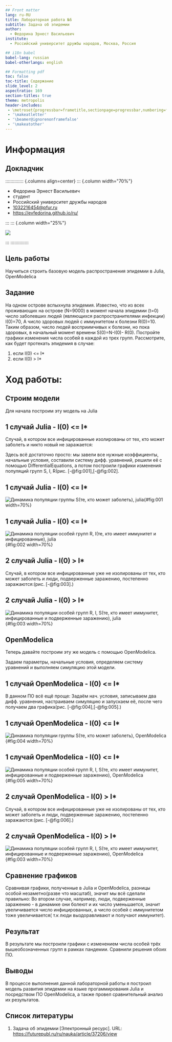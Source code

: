 ```yaml
---
## Front matter
lang: ru-RU
title: Лабораторная работа №6
subtitle: Задача об эпидемии
author:
  - Федорина Эрнест Васильевич
institute:
  - Российский университет дружбы народов, Москва, Россия

## i18n babel
babel-lang: russian
babel-otherlangs: english

## Formatting pdf
toc: false
toc-title: Содержание
slide_level: 2
aspectratio: 169
section-titles: true
theme: metropolis
header-includes:
 - \metroset{progressbar=frametitle,sectionpage=progressbar,numbering=fraction}
 - '\makeatletter'
 - '\beamer@ignorenonframefalse'
 - '\makeatother'
---
```


# Информация

## Докладчик

:::::::::::::: {.columns align=center}
::: {.column width="70%"}

  * Федорина Эрнест Васильевич
  * студент
  * Российский университет дружбы народов
  * [1032216454@pfur.ru](mailto:1032216454@pfur.ru)
  * <https://evfedorina.github.io/ru/>

:::
::: {.column width="25%"}

![](./image/ernest.jpg)

:::
::::::::::::::

## Цель работы

Научиться строить базовую модель распространения эпидемии в Julia, OpenModelica

## Задание

На одном острове вспыхнула эпидемия. Известно, что из всех проживающих
на острове (N=9000) в момент начала эпидемии (t=0) число заболевших людей
(являющихся распространителями инфекции) I(0)=70, А число здоровых людей с
иммунитетом к болезни R(0)=10. Таким образом, число людей восприимчивых к
болезни, но пока здоровых, в начальный момент времени S(0)=N-I(0)- R(0).
Постройте графики изменения числа особей в каждой из трех групп.
Рассмотрите, как будет протекать эпидемия в случае:

1) если I(0) <= I*
2) если I(0) > I*

# Ход работы:

## Строим модели


Для начала построим эту модель на Julia


## 1 случай  Julia -  I(0) <= I*

Случай, в котором все инфицированные изолированы от тех, кто может заболеть и никто новый не заражается:

Здесь всё достаточно просто: мы завели все нужные коэффициенты, начальные условия, составили систему дифф. уравнений, решили её с помощью DifferentialEquations, а потом построили графики изменения популяций групп S, I, R(рис. [-@fig:001],[-@fig:002].

## 1 случай  Julia -  I(0) <= I*

![Динамика популяции группы S(те, кто может заболеть), julia](image/j11.png){#fig:001 width=70%}

## 1 случай  Julia -  I(0) <= I*

![Динамика популяции особей групп R, I(те, кто имеет иммунитет и инфицированные), julia](image/j12.png){#fig:002 width=70%}


## 2 случай Julia -  I(0) > I*

Случай, в котором все инфицированные уже не изолированы от тех, кто может заболеть и люди, подверженные заражению, постепенно заражаются:(рис. [-@fig:003].)

## 2 случай Julia -  I(0) > I*

![Динамика популяции особей групп R, I, S(те, кто имеет иммунитет, инфицированные и подверженные заражению), julia](image/j2.png){#fig:003 width=70%}

## OpenModelica

Теперь давайте построим эту же модель с помощью OpenModelica.

Задаем параметры, начальные условия, определяем систему уравнений и выполняем симуляцию этой модели.

## 1 случай OpenModelica -  I(0) <= I*

В данном ПО всё ещё проще: Задаём нач. условия, записываем два дифф. уравнения, настраиваем симуляцию и запускаем её, после чего получаем два графика(рис. [-@fig:004],[-@fig:005].)

## 1 случай OpenModelica -  I(0) <= I*

![Динамика популяции группы S(те, кто может заболеть), OpenModelica](image/om11.png){#fig:004 width=70%}

## 1 случай OpenModelica -  I(0) <= I*

![Динамика популяции особей групп R, I, S(те, кто имеет иммунитет, инфицированные и подверженные заражению), OpenModelica](image/om12.png){#fig:005 width=70%}

## 2 случай OpenModelica -  I(0) > I*

Случай, в котором все инфицированные уже не изолированы от тех, кто может заболеть и люди, подверженные заражению, постепенно заражаются:(рис. [-@fig:006].)

## 2 случай OpenModelica -  I(0) > I*

![Динамика популяции особей групп R, I, S(те, кто имеет иммунитет, инфицированные и подверженные заражению), OpenModelica](image/om2.png){#fig:003 width=70%}


## Сравнение графиков

Сравнивая графики, полученные в Julia и OpenModelica, разницы особой незаметно(разве что масштаб), значит мы всё сделали правильно: Во втором случае, например, люди, подверженные заражению - в динамике они болеют и их число уменьшается, значит увеличивается число инфицированных, а число особей с иммунитетом тоже увеличивается( т.к люди  выздоравливают и получают иммунитет).

## Результат

В результате мы построили графики с изменением числа особей трёх вышеобозначенных групп в рамках пандемии. Сравнили решения обоих ПО.

## Выводы

В процессе выполнения данной лабораторной работы я построил модель развития эпидемии на языке прогаммирования Julia и посредством ПО OpenModelica, а также провел сравнительный анализ их результатов.

## Список литературы

1. Задача об эпидемии [Электронный ресурс]. URL: https://futurepubl.ru/ru/nauka/article/37206/view